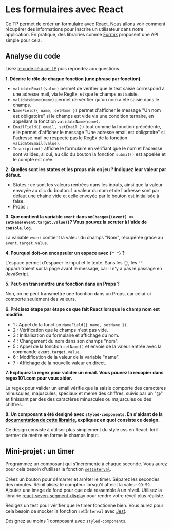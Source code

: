 # Les formulaires avec React

Ce TP permet de créer un formulaire avec React. Nous allons voir comment récupérer des informations pour inscrire un utilisateur dans notre application.
En pratique, des librairies comme [Formik](https://formik.org/) proposent une API simple pour cela. 

## Analyse du code

Lisez [le code lié à ce TP](https://codesandbox.io/s/tp-react-form-itrhu?file=/src/index.js) puis répondez aux questions.

**1. Décrire le rôle de chaque fonction (une phrase par fonction).**  

- `validateEmail(value)` permet de vérifier que le text saisie correspond à une adresse mail, via le RegEx, et que le champs est saisie.
- `validateName(name)` permet de vérifier qu'un nom a été saisie dans le champs.
- `NameField({ name, setName })` permet d'afficher le message "Un nom est obligatoire" si le champs est vide via une condition ternaire, en appellant la fonction `validateName(name)`.  
- `EmailField({ email, setEmail })` tout comme la fonction précédente, elle permet d'afficher le message "Une adresse email est obligatoire" si l'adresse mail ne respecte pas le RegEx de la fonction `validateEmail(value)`.  
- `Inscription()` affiche le formulaire en vérifiant que le nom et l'adresse sont valides, si oui, au clic du bouton la fonction `submit()` est appelée et le compte est crée.

**2. Quelles sont les states et les props mis en jeu ? Indiquez leur valeur par défaut.**  

- States : ce sont les valeurs rentrées dans les inputs, ainsi que la valeur envoyée au clic du bouton. La valeur du nom et de l'adresse sont par défaut une chaine vide et celle envoyée par le bouton est initialisée à false.  
- Props :

**3. Que contient la variable `event` dans `onChange={(event) => setName(event.target.value)}`? Vous pouvez la scruter à l'aide de `console.log`.**  

La variable `event` contient la valeur du champs "Nom", récupérée grâce au `event.target.value`.

**4. Pourquoi doit-on encapsuler un espace avec `{" "}` ?**  

L'espace permet d'espacer le input et le texte. Sans les `{}`, les `""` apparaitraient sur la page avant le message, car il n'y a pas le passage en JavaScript. 

**5. Peut-on transmettre une fonction dans un Props ?**  

Non, on ne peut transmettre une focntion dans un Props, car celui-ci comporte seulement des valeurs.

**6. Précisez étape par étape ce que fait React lorsque le champ nom est modifié.**  

- 1 :  Appel de la fonction `NameField({ name, setName })`.
- 2 :  Vérification que le champs n'est pas vide.
- 3 :  Initialisation du formulaire et affichage du nom.
- 4 :  Changement du nom dans son champs "nom".
- 5 :  Appel de la fonction `setName()` et envoie de la valeur entrée avec la commande `event.target.value`.
- 6 :  Modification de la valeur de la variable "name".
- 7 : Affichage de la nouvelle valeur en direct.

**7. Expliquez la regex pour valider un email. Vous pouvez la recopier dans regex101.com pour vous aider.**  

La regex pour valider un email vérifie que la saisie comporte des caractères minuscules, majuscules, spéciaux et meme des chiffres, suivis par un "@" et finissant par des des caractères minuscules ou majuscules ou des chiffres.

**8. Un composant a été designé avec `styled-components`. En s'aidant de la [documentation de cette librairie](https://styled-components.com/docs/basics#getting-started), expliquez en quoi consiste ce design.**  

Ce design consiste à utiliser plus simplement du style css en React. Ici il permet de mettre en forme le champs Input.

## Mini-projet : un timer

Programmez un composant qui s'incrémente à chaque seconde. Vous aurez pour cela besoin d'utiliser la fonction [`setInterval`](https://www.w3schools.com/jsref/met_win_setinterval.asp). 

Créez un bouton pour démarrer et arrêter le timer. Séparez les secondes des minutes. Réinitialisez le compteur lorsqu'il atteint la valeur `99:59`. Ajoutez une image de fond pour que cela ressemble à un réveil. Utilisez la librairie [react-seven-segment-display](https://www.npmjs.com/package/react-seven-segment-display) pour rendre votre réveil plus réaliste. 

Rédigez un test pour vérifier que le timer fonctionne bien. Vous aurez pour cela besoin de mocker la fonction `setInterval` avec [Jest](https://jestjs.io/docs/en/timer-mocks).

Désignez au moins 1 composant avec `styled-components`.
